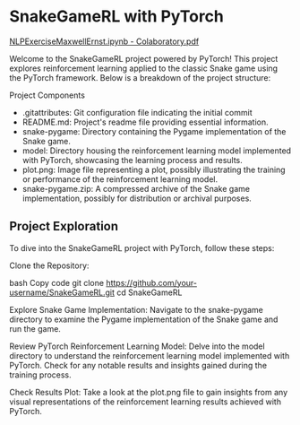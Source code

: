 # SnakeGameRL with PyTorch

[NLPExerciseMaxwellErnst.ipynb - Colaboratory.pdf](https://github.com/Maxwell103/snake-game-pytorch/files/13658022/NLPExerciseMaxwellErnst.ipynb.-.Colaboratory.pdf)


Welcome to the SnakeGameRL project powered by PyTorch! 
This project explores reinforcement learning applied to the classic Snake game using the PyTorch framework. Below is a breakdown of the project structure:

Project Components

- .gitattributes: Git configuration file indicating the initial commit
- README.md: Project's readme file providing essential information.
- snake-pygame: Directory containing the Pygame implementation of the Snake game.
- model: Directory housing the reinforcement learning model implemented with PyTorch, showcasing the learning process and results.
- plot.png: Image file representing a plot, possibly illustrating the training or performance of the reinforcement learning model.
- snake-pygame.zip: A compressed archive of the Snake game implementation, possibly for distribution or archival purposes.
  
## Project Exploration

To dive into the SnakeGameRL project with PyTorch, follow these steps:

Clone the Repository:

bash
Copy code
git clone https://github.com/your-username/SnakeGameRL.git
cd SnakeGameRL

Explore Snake Game Implementation:
Navigate to the snake-pygame directory to examine the Pygame implementation of the Snake game and run the game.

Review PyTorch Reinforcement Learning Model:
Delve into the model directory to understand the reinforcement learning model implemented with PyTorch. Check for any notable results and insights gained during the training process.

Check Results Plot:
Take a look at the plot.png file to gain insights from any visual representations of the reinforcement learning results achieved with PyTorch.
